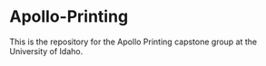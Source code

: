 # Apollo-Printing
This is the repository for the Apollo Printing capstone group at the University of Idaho.

